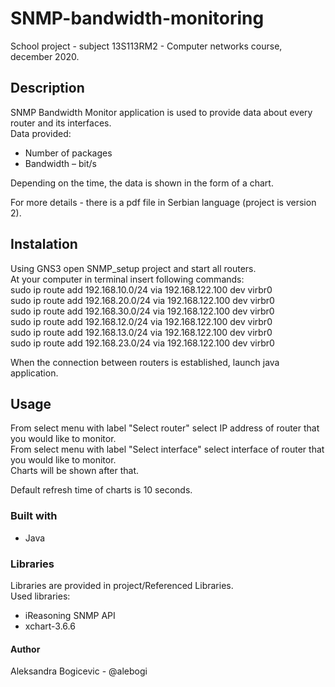 # SNMP-bandwidth-monitoring

School project - subject 13S113RM2 - Computer networks course, december 2020. 

## Description
SNMP Bandwidth Monitor application is used to provide data about every router and its interfaces. \
Data provided:
- Number of packages 
- Bandwidth – bit/s 

Depending on the time, the data is shown in the form of a chart.

For more details - there is a pdf file in Serbian language (project is version 2).

## Instalation
Using GNS3 open SNMP_setup project and start all routers. \
At your computer in terminal insert following commands: \
sudo ip route add 192.168.10.0/24 via 192.168.122.100 dev virbr0 \
sudo ip route add 192.168.20.0/24 via 192.168.122.100 dev virbr0 \
sudo ip route add 192.168.30.0/24 via 192.168.122.100 dev virbr0 \
sudo ip route add 192.168.12.0/24 via 192.168.122.100 dev virbr0 \
sudo ip route add 192.168.13.0/24 via 192.168.122.100 dev virbr0 \
sudo ip route add 192.168.23.0/24 via 192.168.122.100 dev virbr0 

When the connection between routers is established, launch java application. 

## Usage
From select menu with label "Select router" select IP address of router that you would like to monitor. \
From select menu with label "Select interface" select interface of router that you would like to monitor. \
Charts will be shown after that. 

Default refresh time of charts is 10 seconds.

### Built with
- Java

### Libraries
Libraries are provided in project/Referenced Libraries. \
Used libraries:
- iReasoning SNMP API
- xchart-3.6.6

#### Author
Aleksandra Bogicevic - @alebogi